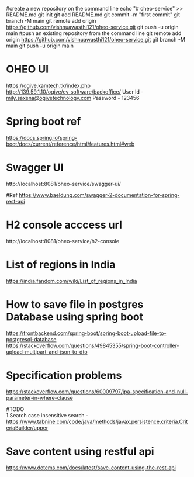 #create a new repository on the command line
echo "# oheo-service" >> README.md
git init
git add README.md
git commit -m "first commit"
git branch -M main
git remote add origin https://github.com/vishnuawasthi121/oheo-service.git
git push -u origin main
#push an existing repository from the command line
git remote add origin https://github.com/vishnuawasthi121/oheo-service.git
git branch -M main
git push -u origin main

# OHEO UI 
https://ogive.kamtech.tk/index.php
http://139.59.1.10/ogive/ev_software/backoffice/
User Id  - mily.saxena@ogivetechnology.com
Password - 123456
# Spring boot ref
https://docs.spring.io/spring-boot/docs/current/reference/html/features.html#web

# Swagger UI
http://localhost:8081/oheo-service/swagger-ui/

#Ref https://www.baeldung.com/swagger-2-documentation-for-spring-rest-api

# H2 console acccess url 
http://localhost:8081/oheo-service/h2-console

# List of regions in India
https://india.fandom.com/wiki/List_of_regions_in_India

# How to save file in postgres Database using spring boot
https://frontbackend.com/spring-boot/spring-boot-upload-file-to-postgresql-database
https://stackoverflow.com/questions/49845355/spring-boot-controller-upload-multipart-and-json-to-dto

# Specification problems 

https://stackoverflow.com/questions/60009797/jpa-specification-and-null-parameter-in-where-clause

#TODO  
1.Search case insensitive search - https://www.tabnine.com/code/java/methods/javax.persistence.criteria.CriteriaBuilder/upper

# Save content using restful api
https://www.dotcms.com/docs/latest/save-content-using-the-rest-api

 